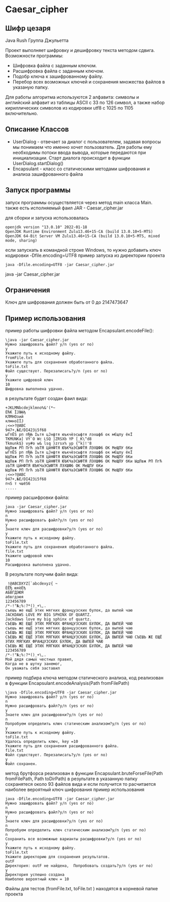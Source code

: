 Caesar_cipher
=========
Шифр цезаря 
-----------------
Java Rush
Группа Джульетта





Проект выполняет шифровку и дешифровку текста методом сдвига.
Возможности программы:
- Шифровка файла с заданным ключом.
- Расшифровка файла с заданным ключом.
- Подобр ключа к зашифрованному файлу.
- Перебор всех возможных ключей и сохранения множества файлов в указаную папку.

Для работы алгоритма используются 2 алфавита: символы и английский алфавит из таблицы ASCII c 33 по 126 символ,
а также набор кириллических символов из кодировки utf8 с 1025 по 1105 включительно.

Описание Классов
-----------
- UserDialog - отвечает за диалог с пользователем, задавая вопросы мы понимаем что именно хочет пользователь.
Для работы ему необходимы потоки ввода вывода, которые передаются при инициализации.
Старт диалога происходит в функции UserDialog.startDialog() 
- Encapsulant - класс со статическими методами шифрования и анализа зашифрованного файла


Запуск программы
-----------
запуск программы осуществляется через метод main класса Main.
также есть исполняемый фаил  JAR - Caesar_cipher.jar

для сборки и запуска использовалась
```shell
openjdk version "13.0.10" 2022-01-18
OpenJDK Runtime Environment Zulu13.46+15-CA (build 13.0.10+5-MTS)
OpenJDK 64-Bit Server VM Zulu13.46+15-CA (build 13.0.10+5-MTS, mixed mode, sharing)
```
если запускать в командной строке Windows, то нужно добавить ключ кодировки -Dfile.encoding=UTF8
пример запуска из директории проекта
```shell
java -Dfile.encoding=UTF8 -jar Caesar_cipher.jar
```
java -jar Caesar_cipher.jar

Ограничения
-----------
Ключ для шифрования должен быть от 0 до  2147473647

Пример использования
-----------
пример работы шифровки файла методом Encapsulant.encodeFile():
```shell
\java -jar Caesar_cipher.jar
Нужно зашифровать файл? y/n (yes or no)
y
Укажите путь к исходному файлу.
fromFile.txt
Укажите путь для сохранения обработанного файла.
toFile.txt
Файл существует. Перезаписать?y/n (yes or no)
y
Укажите цифровой ключ
10
Шифровка выполнена удачно.
```
в результате будет создан фаил вида:
```shell
+JKLMNbcdejklmno%&'(*~
ЀЋЌ ЇЈЉЊђ
КЛМНОзий
клмноІЇЈ
;<=>?@ABC
947+,№E/DI423i5f68
ыЃпЁЅ рп пЂЊ Іьтя цЈнфтя юъкчѐэсыфтя лэхшф6 ок мЄщпу ёкЇ
TKMUNKa] VY`O Wc LSQ ]ZRSXb YP [_K\^d8
Tkmunk$} vy#o w& lsq }zrsx% yp {"k|!'8
ЫдПвж РП ПгЋ зЬТЯ ЦйНФТЯ ЮЪКЧаЭСЫФТЯ ЛЭХШФ6 ОК МеЩПУ бКи
ыЃпЁЅ рп пЂЊ Іьтя цЈнфтя юъкчѐэсыфтя лэхшф6 ок мЄщпу ёкЇ
ЫдПвж РП ПгЋ зЬТЯ ЦйНФТЯ ЮЪКЧаЭСЫФТЯ ЛЭХШФ6 ОК МеЩПУ бКи
ЫдПвж РП ПгЋ зЬТЯ ЦйНФТЯ ЮЪКЧаЭСЫФТЯ ЛЭХШФ6 ОК МеЩПУ бКи ЫдПвж РП ПгЋ зЬТЯ ЦйНФТЯ ЮЪКЧаЭСЫФТЯ ЛЭХШФ6 ОК МеЩПУ бКи
ЫдПвж РП ПгЋ зЬТЯ ЦйНФТЯ ЮЪКЧаЭСЫФТЯ ЛЭХШФ6 ОК МеЩПУ бКи
;<=>?@ABC
947+,№E/DI423i5f68
пчЅ т чшёЅ6
.....
```
пример расшифровки файла:
```shell
java -jar Caesar_cipher.jar
Нужно зашифровать файл? y/n (yes or no)
n
Нужно расшифровать файл?y/n (yes or no)
y
Знаете ключ для расшифровки?y/n (yes or no)
y
Укажите путь к исходному файлу.
toFile.txt
Укажите путь для сохранения обработанного файла.
file.txt
Укажите цифровой ключ
10
Расшифровка выполнена удачно.
```
В результате получим файл вида:
```shell
 !@ABCDXYZ[`abcdexyz{ ~
ЀЁЂ юяѐЀђ
АБВГДЭЮЯ
абвгдэюя
123456789
/*-!"№;%:?*()_+\,.
съешь же ещЀ этих мягких французских булок, да выпей чаю
JACKDAWS LOVE MY BIG SPHINX OF QUARTZ.
Jackdaws love my big sphinx of quartz.
СЪЕШЬ ЖЕ ЕЩЁ ЭТИХ МЯГКИХ ФРАНЦУЗСКИХ БУЛОК, ДА ВЫПЕЙ ЧАЮ
съешь же ещЀ этих мягких французских булок, да выпей чаю 
СЪЕШЬ ЖЕ ЕЩЁ ЭТИХ МЯГКИХ ФРАНЦУЗСКИХ БУЛОК, ДА ВЫПЕЙ ЧАЮ 
СЪЕШЬ ЖЕ ЕЩЁ ЭТИХ МЯГКИХ ФРАНЦУЗСКИХ БУЛОК, ДА ВЫПЕЙ ЧАЮ СЪЕШЬ ЖЕ ЕЩЁ ЭТИХ МЯГКИХ ФРАНЦУЗСКИХ БУЛОК, ДА ВЫПЕЙ ЧАЮ 
СЪЕШЬ ЖЕ ЕЩЁ ЭТИХ МЯГКИХ ФРАНЦУЗСКИХ БУЛОК, ДА ВЫПЕЙ ЧАЮ 
123456789
/*-!"№;%:?*()_+\,.
Мой дядя самых честных правил,
Когда не в шутку занемог,
Он уважать себя заставил
```

пример подбира ключа методом статического анализа, код реализован в функции Encapsulant.encodeAnalysis(Path fromFilePath)
```shell
\java -Dfile.encoding=UTF8 -jar Caesar_cipher.jar
Нужно зашифровать файл? y/n (yes or no)
n
Нужно расшифровать файл?y/n (yes or no)
y
Знаете ключ для расшифровки?y/n (yes or no)
n
Попробуем определить ключ статическим анализом?y/n (yes or no)
y
Укажите путь к исходному файлу.
toFile.txt
Удалось определить ключ, key =10
Укажите путь для сохранения расшифрованного файла.
file.txt
Файл существует. Перезаписать?y/n (yes or no)
y
Файл сохранен.
```

метод брутфорса реализован в  функции Encapsulant.bruteForseFile(Path fromFilePath, Path toDirPath)
в результате в указанную папку сохранятеся около 93 файлов вида и если получится то расчитается наиболее вероятный ключ шифрования
пример использования

```shell
java -Dfile.encoding=UTF8 -jar Caesar_cipher.jar
Нужно зашифровать файл? y/n (yes or no)
n
Нужно расшифровать файл?y/n (yes or no)
y
Знаете ключ для расшифровки?y/n (yes or no)
n
Попробуем определить ключ статическим анализом?y/n (yes or no)
n
Сохранить все возможные варианты расшифровки?y/n (yes or no)
y
Укажите путь к исходному файлу.
toFile.txt
Укажите директорию для сохранения результатов.
outF
Директория: outF не найдена,  Попробовать создать?y/n (yes or no)
y
Директория успешно создана
Наиболее вероятный ключ = 10
```

Файлы для тестов (fromFile.txt, toFile.txt )  находятся в корневой папке проекта